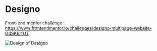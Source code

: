 # Designo

Front-end mentor challenge : https://www.frontendmentor.io/challenges/designo-multipage-website-G48K6rfUT

![Design of Designo](https://res.cloudinary.com/dz209s6jk/image/upload/v1602776662/Challenges/blitjo9cbnmtbaybeiys.jpg)
